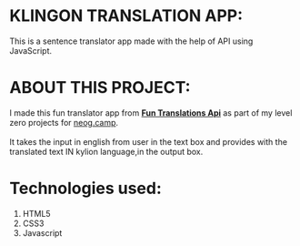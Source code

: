 # **KLINGON TRANSLATION APP**:
This is a sentence translator app made  with the help of API using JavaScript.

# **ABOUT THIS PROJECT**:
I made this fun translator app from [**Fun Translations Api**](https://funtranslations.com/) as part of my level zero projects for [neog.camp](https://neog.camp/level-zero).  
<br>It takes the input in english from user in the text box and provides with the translated text IN kylion language,in the output box.

# **Technologies used:**
   1.   HTML5
   2.   CSS3
   3.   Javascript